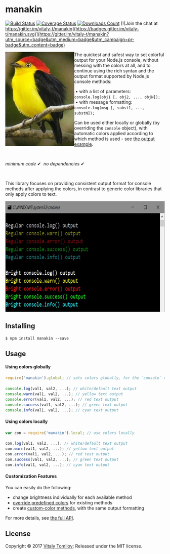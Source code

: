 manakin
=======

[![Build Status](https://travis-ci.org/vitaly-t/manakin.svg?branch=master)](https://travis-ci.org/vitaly-t/manakin)
[![Coverage Status](https://coveralls.io/repos/vitaly-t/manakin/badge.svg?branch=master)](https://coveralls.io/r/vitaly-t/manakin?branch=master)
[![Downloads Count](http://img.shields.io/npm/dm/manakin.svg)](https://www.npmjs.com/package/manakin)
[![Join the chat at https://gitter.im/vitaly-t/manakin](https://badges.gitter.im/vitaly-t/manakin.svg)](https://gitter.im/vitaly-t/manakin?utm_source=badge&utm_medium=badge&utm_campaign=pr-badge&utm_content=badge)

<img align="left" width="218" height="298" src="https://raw.githubusercontent.com/vitaly-t/manakin/master/docs/manakin.jpg" alt="Wire-tailed manakin">

The quickest and safest way to set colorful output for your Node.js console, without messing with the colors at all,
and to continue using the rich syntax and the output format supported by Node.js console methods:

&nbsp;&bull; with a list of parameters: `console.log(obj1 [, obj2, ..., objN]);`<br/>
&nbsp;&bull; with message formatting: `console.log(msg [, subst1, ..., substN]);`

Can be used either locally or globally (by overriding the `console` object), with automatic colors applied according to which
method is used - see [the output example](#output-example).   

<br/>

_minimum code_ &#10004;&nbsp;&nbsp;_no dependencies_ &#10004;

<br/>

This library focuses on providing consistent output format for console methods after applying the colors, in contrast to generic color
libraries that only apply colors to text.

<img width="738" height="350" src="https://raw.githubusercontent.com/vitaly-t/manakin/master/docs/console.jpg" alt="Console output colors">

## Installing

```
$ npm install manakin --save
```

## Usage

#### Using colors globally

```js
require('manakin').global; // sets colors globally, for the `console` object

console.log(val1, val2, ...); // white/default text output
console.warn(val1, val2, ...); // yellow text output
console.error(val1, val2, ...); // red text output
console.success(val1, val2, ...); // green text output
console.info(val1, val2, ...); // cyan text output
```

#### Using colors locally

```js
var con = require('manakin').local; // use colors locally

con.log(val1, val2, ...); // white/default text output
con.warn(val1, val2, ...); // yellow text output
con.error(val1, val2, ...); // red text output
con.success(val1, val2, ...); // green text output
con.info(val1, val2, ...); // cyan text output
```

#### Customization Features

You can easily do the following:

- change brightness individually for each available method
- [override predefined colors](https://github.com/vitaly-t/manakin/blob/master/docs/API.md#overriding-colors) for existing methods
- create [custom-color methods](https://github.com/vitaly-t/manakin/blob/master/docs/API.md#custom-methods), with the same output formatting   

For more details, see [the full API].

## License

Copyright © 2017 [Vitaly Tomilov](https://github.com/vitaly-t);
Released under the MIT license.

[the full API]:https://github.com/vitaly-t/manakin/tree/master/docs/API.md
